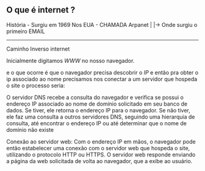 ## O que é internet ?

História - Surgiu em 1969 Nos EUA - CHAMADA Arpanet
|
|-> Onde surgiu o primeiro EMAIL

---

Caminho Inverso internet

Inicialmente digitamos _WWW_ no nosso navegador.

e o que ocorre é que o navegador precisa descobrir o _IP_ e então pra obter o ip associado ao nome precisamos nos conectar a um servidor que hospeda o site o processo seria:

O servidor DNS recebe a consulta do navegador e verifica se possui o endereço IP associado ao nome de domínio solicitado em seu banco de dados. Se tiver, ele retorna o endereço IP para o navegador. Se não tiver, ele faz uma consulta a outros servidores DNS, seguindo uma hierarquia de consulta, até encontrar o endereço IP ou até determinar que o nome de domínio não existe

Conexão ao servidor web: Com o endereço IP em mãos, o navegador pode então estabelecer uma conexão com o servidor web que hospeda o site, utilizando o protocolo HTTP ou HTTPS. O servidor web responde enviando a página da web solicitada de volta ao navegador, que a exibe ao usuário.
